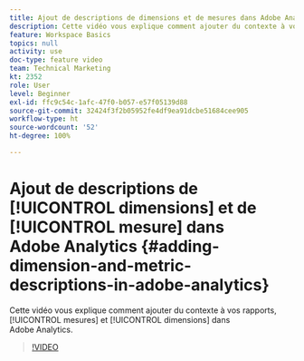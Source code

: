 ```yaml
---
title: Ajout de descriptions de dimensions et de mesures dans Adobe Analytics
description: Cette vidéo vous explique comment ajouter du contexte à vos rapports, mesures et dimensions dans Adobe Analytics.
feature: Workspace Basics
topics: null
activity: use
doc-type: feature video
team: Technical Marketing
kt: 2352
role: User
level: Beginner
exl-id: ffc9c54c-1afc-47f0-b057-e57f05139d88
source-git-commit: 32424f3f2b05952fe4df9ea91dcbe51684cee905
workflow-type: ht
source-wordcount: '52'
ht-degree: 100%

---
```


# Ajout de descriptions de [!UICONTROL dimensions] et de [!UICONTROL mesure] dans Adobe Analytics {#adding-dimension-and-metric-descriptions-in-adobe-analytics}

Cette vidéo vous explique comment ajouter du contexte à vos rapports, [!UICONTROL mesures] et [!UICONTROL dimensions] dans Adobe Analytics.

>[!VIDEO](https://video.tv.adobe.com/v/25453/?quality=12)
